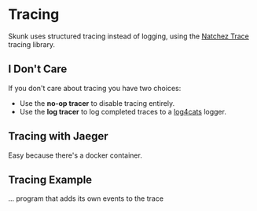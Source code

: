# Tracing

Skunk uses structured tracing instead of logging, using the [Natchez Trace](https://github.com/tpolecat/natchez) tracing library.

## I Don't Care

If you don't care about tracing you have two choices:

- Use the **no-op tracer** to disable tracing entirely.
- Use the **log tracer** to log completed traces to a [log4cats](https://typelevel.org/log4cats/) logger.

## Tracing with Jaeger

Easy because there's a docker container.

## Tracing Example

... program that adds its own events to the trace

